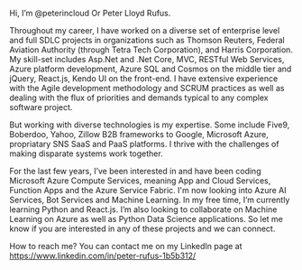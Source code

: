 Hi, I’m @peterincloud Or Peter Lloyd Rufus.

Throughout my career, I have worked on a diverse set of enterprise level and full SDLC projects in organizations such as Thomson Reuters, Federal Aviation Authority (through Tetra Tech Corporation), and Harris Corporation. 
My skill-set includes Asp.Net and .Net Core, MVC, RESTful Web Services, Azure platform development, Azure SQL and Cosmos on the middle tier and jQuery, React.js, Kendo UI on the front-end. I have extensive experience with the Agile development methodology and SCRUM practices as well as dealing with the flux of priorities and demands typical to any complex software project. 

But working with diverse technologies is my expertise. Some include Five9, Boberdoo, Yahoo, Zillow B2B frameworks to Google, Microsoft Azure, propriatary SNS SaaS and PaaS platforms. I thrive with the challenges of making disparate systems work together.

For the last few years, I’ve been interested in and have been coding Microsoft Azure Compute Services, meaning App and Cloud Services, Function Apps and the Azure Service Fabric. I'm now looking into Azure AI Services, Bot Services and Machine Learning. In my free time, I’m currently learning Python and React.js. I’m also looking to collaborate on Machine Learning on Azure as well as Python Data Science applications. 
So let me know if you are interested in any of these projects and we can connect.
 
How to reach me? You can contact me on my LinkedIn page at https://www.linkedin.com/in/peter-rufus-1b5b312/
  
<!---
peterincloud/peterincloud is a ✨ special ✨ repository because its `README.md` (this file) appears on your GitHub profile.
You can click the Preview link to take a look at your changes.
--->
